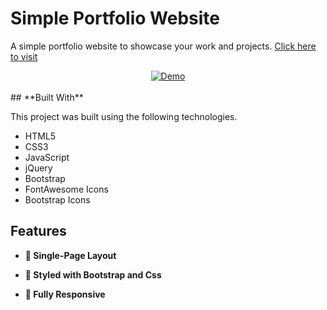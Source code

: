 

# Simple Portfolio Website

A simple portfolio website to showcase your work and projects. <a href="https://dfgind.github.io/DiegosITporfolio/" target="_blank">Click here to visit</a>
<div align="center">
  <a href="https://dfgind.github.io/DiegosITporfolio/" target="_blank"><img alt="Demo" src="./screenshots/Portfolio-Websites.png" /></a>
</div>

<br/>
## **Built With**

This project was built using the following technologies.

- HTML5
- CSS3
- JavaScript
- jQuery
- Bootstrap
- FontAwesome Icons
- Bootstrap Icons

  
## **Features**

- **📖 Single-Page Layout**

- **🎨 Styled with Bootstrap and Css**

- **📱 Fully Responsive**
